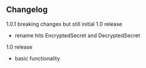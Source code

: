 ## Changelog

1.0.1 breaking changes but still initial 1.0 release
- rename hits EncryptedSecret and DecryptedSecret


1.0 release
- basic functionality
